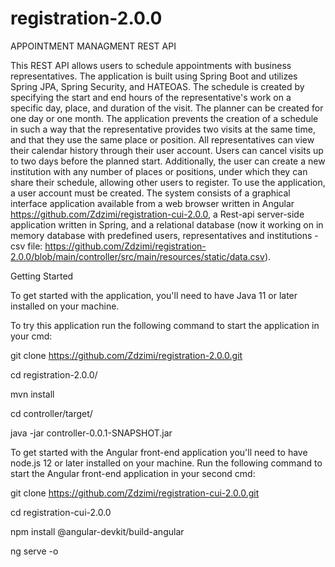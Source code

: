 # registration-2.0.0

APPOINTMENT MANAGMENT REST API

This REST API allows users to schedule appointments with business representatives. The application is built using Spring Boot and utilizes Spring JPA, Spring Security, and HATEOAS. The schedule is created by specifying the start and end hours of the representative's work on a specific day, place, and duration of the visit. The planner can be created for one day or one month. The application prevents the creation of a schedule in such a way that the representative provides two visits at the same time, and that they use the same place or position. All representatives can view their calendar history through their user account. Users can cancel visits up to two days before the planned start. Additionally, the user can create a new institution with any number of places or positions, under which they can share their schedule, allowing other users to register. To use the application, a user account must be created. The system consists of a graphical interface application available from a web browser written in Angular https://github.com/Zdzimi/registration-cui-2.0.0, a Rest-api server-side application written in Spring, and a relational database (now it working on in memory database with predefined users, representatives and institutions - csv file: https://github.com/Zdzimi/registration-2.0.0/blob/main/controller/src/main/resources/static/data.csv).

Getting Started

To get started with the application, you'll need to have Java 11 or later installed on your machine.

To try this application run the following command to start the application in your cmd:

git clone https://github.com/Zdzimi/registration-2.0.0.git

cd registration-2.0.0/

mvn install

cd controller/target/

java -jar controller-0.0.1-SNAPSHOT.jar

To get started with the Angular front-end application you'll need to have node.js 12 or later installed on your machine.
Run the following command to start the Angular front-end application in your second cmd:

git clone https://github.com/Zdzimi/registration-cui-2.0.0.git

cd registration-cui-2.0.0

npm install @angular-devkit/build-angular

ng serve -o
